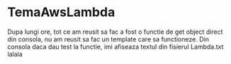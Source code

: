 # TemaAwsLambda

Dupa lungi ore, tot ce am reusit sa fac a fost o functie de get object direct din consola, nu am reusit sa fac un template care sa functioneze. Din consola daca dau test la functie, imi afiseaza textul din fisierul Lambda.txt
lalala
